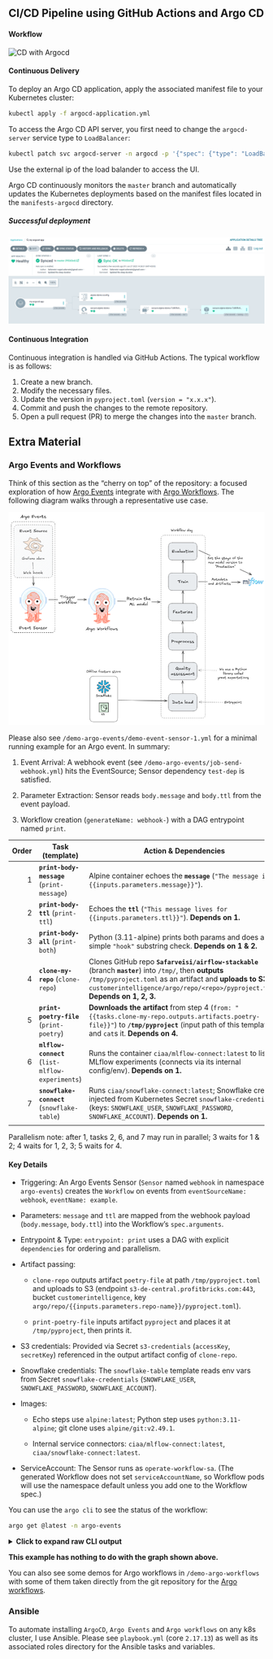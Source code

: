 ## CI/CD Pipeline using GitHub Actions and Argo CD

#### Workflow
![CD with Argocd](./argocd.png)

#### Continuous Delivery

To deploy an Argo CD application, apply the associated manifest file to your Kubernetes cluster:

```bash
kubectl apply -f argocd-application.yml
```

To access the Argo CD API server, you first need to change the `argocd-server` service type to `LoadBalancer`:

```bash
kubectl patch svc argocd-server -n argocd -p '{"spec": {"type": "LoadBalancer"}}'
```

Use the external ip of the load balander to access the UI.

Argo CD continuously monitors the `master` branch and automatically updates the Kubernetes deployments based on the manifest files located in the `manifests-argocd` directory.

##### Successful deployment
![Successful deployment](./successful_deployment.png)

#### Continuous Integration

Continuous integration is handled via GitHub Actions. The typical workflow is as follows:

1. Create a new branch.
2. Modify the necessary files.
3. Update the version in `pyproject.toml` (`version = "x.x.x"`).
4. Commit and push the changes to the remote repository.
5. Open a pull request (PR) to merge the changes into the `master` branch.

## Extra Material

### Argo Events and Workflows

Think of this section as the “cherry on top” of the repository: a focused exploration of how [Argo Events](https://argoproj.github.io/argo-events/) integrate with [Argo Workflows](https://argoproj.github.io/workflows/). The following diagram walks through a representative use case.

![Argo Events use case](./argo-event-and-workflow.png)

Please also see `/demo-argo-events/demo-event-sensor-1.yml` for a minimal running example for an Argo event. In summary:

1. Event Arrival: A webhook event (see `/demo-argo-events/job-send-webhook.yml`) hits the EventSource; Sensor dependency `test-dep` is satisfied.

2. Parameter Extraction: Sensor reads `body.message` and `body.ttl` from the event payload.

3. Workflow creation (`generateName: webhook‑`) with a DAG entrypoint named `print`.

| Order | Task (template)                                  | Action & Dependencies                                                                                                                                                                                                                                    |
| ----: | ------------------------------------------------ | -------------------------------------------------------------------------------------------------------------------------------------------------------------------------------------------------------------------------------------------------------- |
|     1 | **`print-body-message`** (`print-message`)       | Alpine container echoes the **`message`** (`"The message is: {{inputs.parameters.message}}"`).                                                                                                                                                           |
|     2 | **`print-body-ttl`** (`print-ttl`)               | Echoes the **`ttl`** (`"This message lives for {{inputs.parameters.ttl}}"`). **Depends on 1.**                                                                                                                                                           |
|     3 | **`print-body-all`** (`print-both`)              | Python (3.11-alpine) prints both params and does a simple `"hook"` substring check. **Depends on 1 & 2.**                                                                                                                                                |
|     4 | **`clone-my-repo`** (`clone-repo`)               | Clones GitHub repo **`Safarveisi/airflow-stackable`** (branch **`master`**) into `/tmp/`, then **outputs** `/tmp/pyproject.toml` as an artifact and **uploads to S3** at `customerintelligence/argo/repo/<repo>/pyproject.toml`. **Depends on 1, 2, 3.** |
|     5 | **`print-poetry-file`** (`print-poetry`)         | **Downloads the artifact** from step 4 (`from: "{{tasks.clone-my-repo.outputs.artifacts.poetry-file}}"`) to **`/tmp/pyproject`** (input path of this template) and `cat`s it. **Depends on 4.**                                                          |
|     6 | **`mlflow-connect`** (`list-mlflow-experiments`) | Runs the container `ciaa/mlflow-connect:latest` to list MLflow experiments (connects via its internal config/env). **Depends on 1.**                                                                                                                     |
|     7 | **`snowflake-connect`** (`snowflake-table`)      | Runs `ciaa/snowflake-connect:latest`; Snowflake creds injected from Kubernetes Secret `snowflake-credentials` (keys: `SNOWFLAKE_USER`, `SNOWFLAKE_PASSWORD`, `SNOWFLAKE_ACCOUNT`). **Depends on 1.**                                                     |
                                                                                                     |
Parallelism note: after 1, tasks 2, 6, and 7 may run in parallel; 3 waits for 1 & 2; 4 waits for 1, 2, 3; 5 waits for 4.

#### Key Details

* Triggering: An Argo Events Sensor (`Sensor` named `webhook` in namespace `argo-events`) creates the `Workflow` on events from `eventSourceName: webhook`, `eventName: example`.

* Parameters: `message` and `ttl` are mapped from the webhook payload (`body.message`, `body.ttl`) into the Workflow’s `spec.arguments`.

* Entrypoint & Type: `entrypoint: print` uses a DAG with explicit `dependencies` for ordering and parallelism.

* Artifact passing:

  * `clone-repo` outputs artifact `poetry-file` at path `/tmp/pyproject.toml` and uploads to S3 (endpoint `s3-de-central.profitbricks.com:443`, bucket `customerintelligence`, key `argo/repo/{{inputs.parameters.repo-name}}/pyproject.toml`).

  * `print-poetry-file` inputs artifact `pyproject` and places it at `/tmp/pyproject`, then prints it.

* S3 credentials: Provided via Secret `s3-credentials` (`accessKey`, `secretKey`) referenced in the output artifact config of `clone-repo`.

* Snowflake credentials: The `snowflake-table` template reads env vars from Secret `snowflake-credentials` (`SNOWFLAKE_USER`, `SNOWFLAKE_PASSWORD`, `SNOWFLAKE_ACCOUNT`).

* Images:

  * Echo steps use `alpine:latest`; Python step uses `python:3.11-alpine`; git clone uses `alpine/git:v2.49.1`.

  * Internal service connectors: `ciaa/mlflow-connect:latest`, `ciaa/snowflake-connect:latest`.

* ServiceAccount: The Sensor runs as `operate-workflow-sa`. (The generated Workflow does not set `serviceAccountName`, so Workflow pods will use the namespace default unless you add one to the Workflow spec.)

You can use the `argo cli` to see the status of the workflow:

```bash
argo get @latest -n argo-events
```

<details>
<summary><strong>Click to expand raw CLI output</strong></summary>

```text
Name:                webhook-jkvzh
Namespace:           argo-events
ServiceAccount:      unset (will run with the default ServiceAccount)
Status:              Succeeded
Conditions:
 PodRunning          False
 Completed           True
Created:             Fri Aug 01 14:08:02 +0200 (14 minutes ago)
Started:             Fri Aug 01 14:08:02 +0200 (14 minutes ago)
Finished:            Fri Aug 01 14:08:52 +0200 (14 minutes ago)
Duration:            50 seconds
Progress:            7/7
ResourcesDuration:   0s*(1 cpu),37s*(100Mi memory)
Parameters:
  message:           this is my first webhook
  ttl:               60s

STEP                     TEMPLATE                 PODNAME                                           DURATION  MESSAGE
 ✔ webhook-jkvzh         print
 ├─✔ print-body-message  print-message            webhook-jkvzh-print-message-177711544             6s
 ├─✔ mlflow-connect      list-mlflow-experiments  webhook-jkvzh-list-mlflow-experiments-2843226054  8s
 ├─✔ print-body-ttl      print-ttl                webhook-jkvzh-print-ttl-4108477847                5s
 ├─✔ snowflake-connect   snowflake-table          webhook-jkvzh-snowflake-table-1032547547          13s
 ├─✔ print-body-all      print-both               webhook-jkvzh-print-both-66352536                 4s
 ├─✔ clone-my-repo       clone-repo               webhook-jkvzh-clone-repo-227934185                8s
 └─✔ print-poetry-file   print-poetry             webhook-jkvzh-print-poetry-3247567644             6s
```

</details>


**This example has nothing to do with the graph shown above.**

You can also see some demos for Argo workflows in `/demo-argo-workflows` with some of them taken directly from the git repository for the [Argo workflows](https://github.com/argoproj/argo-workflows/tree/main/examples).


### Ansible

To automate installing `ArgoCD`, `Argo Events` and `Argo workflows` on any k8s cluster, I use Ansible. Please see `playbook.yml` (core `2.17.13`) as well as its associated roles directory for the Ansible tasks and variables.
